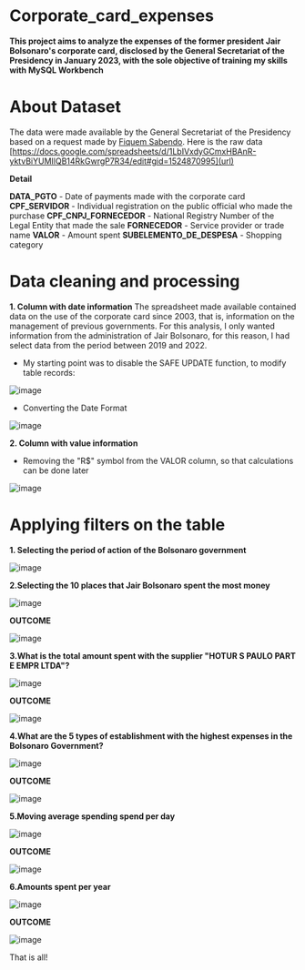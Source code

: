# Corporate_card_expenses
**This project aims to analyze the expenses of the former president Jair Bolsonaro's corporate card, disclosed by the General Secretariat of the Presidency in January 2023,  with the sole objective of training my skills with MySQL Workbench** 

# About Dataset #
The data were made available by the General Secretariat of the Presidency based on a request made by [Fiquem Sabendo](https://fiquemsabendo.com.br/gastos-publicos/liberamos-o-acesso-aos-gastos-do-cartao-corporativo-de-bolsonaro-e-de-outros-ex-presidentes/). Here is the raw data [https://docs.google.com/spreadsheets/d/1LbIVxdyGCmxHBAnR-yktvBiYUMIlQB14RkGwrgP7R34/edit#gid=1524870995](url)

**Detail**

**DATA_PGTO** - Date of payments made with the corporate card
**CPF_SERVIDOR** - Individual registration on the public official who made the purchase
**CPF_CNPJ_FORNECEDOR** - National Registry Number of the Legal Entity that made the sale
**FORNECEDOR** - Service provider or trade name
**VALOR** - Amount spent
**SUBELEMENTO_DE_DESPESA** -  Shopping category

# Data cleaning and processing #

**1. Column with date information**
The spreadsheet made available contained data on the use of the corporate card since 2003, that is, information on the management of previous governments. For this analysis, I only wanted information from the administration of Jair Bolsonaro, for this reason, I had select data from the period between 2019 and 2022. 

- My starting point was to disable the SAFE UPDATE function, to modify table records:

![image](https://user-images.githubusercontent.com/120726730/212950561-e625d414-9223-46cb-8a72-8a0375604018.png)

- Converting the Date Format

![image](https://user-images.githubusercontent.com/120726730/212954059-1e8b2569-22a6-4567-9624-5efc8f6d3e51.png)

**2. Column with value information**

- Removing the "R$" symbol from the VALOR column, so that calculations can be done later

![image](https://user-images.githubusercontent.com/120726730/212954891-7c6768e2-60e1-4127-896a-8da47df5248f.png)


# Applying filters on the table #

**1. Selecting the period of action of the Bolsonaro government**

![image](https://user-images.githubusercontent.com/120726730/212956187-d411484b-e31a-4fb1-9534-41b30a076a7c.png)

**2.Selecting the 10 places that Jair Bolsonaro spent the most money**

![image](https://user-images.githubusercontent.com/120726730/212959042-48388d04-1610-489b-8062-b4f0a7e5b2cb.png)

**OUTCOME**

![image](https://user-images.githubusercontent.com/120726730/212959112-a15c7f7d-0449-492d-ba5d-439b4ebbf55b.png)

**3.What is the total amount spent with the supplier "HOTUR S PAULO PART E EMPR LTDA"?**

![image](https://user-images.githubusercontent.com/120726730/212957939-4ae7a2c4-6648-4c89-8fc4-bb7c1717c396.png)

**OUTCOME**

![image](https://user-images.githubusercontent.com/120726730/212958079-15230d33-1df1-4e81-9661-6f6db5902732.png)

**4.What are the 5 types of establishment with the highest expenses in the Bolsonaro Government?**

![image](https://user-images.githubusercontent.com/120726730/212960275-75002ad9-b4a4-4aef-9b21-5419ed62e6f0.png)

**OUTCOME**

![image](https://user-images.githubusercontent.com/120726730/212961202-466b9911-9373-402b-80d9-240959cbf968.png)

**5.Moving average spending spend per day**

![image](https://user-images.githubusercontent.com/120726730/212961785-0e6cb82b-7e5c-42b4-a053-e69ad50ee289.png)

**OUTCOME**

![image](https://user-images.githubusercontent.com/120726730/212961902-4bbdc95c-f5c0-400e-8d71-df4dddd554ea.png)

**6.Amounts spent per year**

![image](https://user-images.githubusercontent.com/120726730/212962232-e2d08d72-9f22-4e41-b80e-34af831d5552.png)

**OUTCOME**

![image](https://user-images.githubusercontent.com/120726730/212962389-2f38b4e1-2a28-42de-9bba-53a6ff9f824e.png)


That is all!
